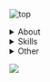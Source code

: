 ![top](https://camo.githubusercontent.com/1ccbd1730028ef90129ba5c2aed7797a6f2da418/68747470733a2f2f696d672e736869656c64732e696f2f62616467652f35346d2d73656c66253230696e74726f64756374696f6e253230706167652d626c7565)  
<details><summary>About</summary>

- ***Software Engineer***
  + Web
  + Cloud
    * [GCP](https://cloud.google.com/docs/overview)
    * [AWS](https://aws.amazon.com/what-is-aws) (just a little)
- ***OSS Owner***
    * [@gcp-kit](https://github.com/gcp-kit)
    * [@go-utils](https://github.com/go-utils)
    * [@go-generalize](https://github.com/go-generalize)
- ***OSS Contributor***
    * [LINE](https://line.me/en), [SkyWay](https://webrtc.ecl.ntt.com/en/skyway/overview), etc.
- *Service*
    * [Lilly (LineBot)](https://lin.ee/mJCXZvo)

</details>

<details><summary>Skills</summary>

  - ***Programing Language***
    + ***Go***
    + Python3.6~
    + non business
      * C++, C#, Dart(Flutter), [V](https://vlang.io/)  

  - ***Service***
    + <details><summary>GoogleCloudPlatform(GCP)</summary>

      * ***App Engine***(GAE)
      * ***Cloud Functions***(GCF)
      * ***Cloud Firestore***
      * **Cloud Datastore**
      * **Cloud Storage**(GCS)
      * **Cloud Pub/Sub**
      * Cloud KMS
      * ***Cloud Build***
      * Cloud Tasks
      * ***Stack Driver Logging***
      * ***Memorystore***(Redis)
      * other
        + BigQuery/IAM/**VPC**/**SecretManager**/etc.

      </details>

    + AmazonWebService
      * DynamoDB
    + *Firebase*
    + ***GithubActions***
    + Docker/Nginx/CloudFlare

  - ***Database***
    + NoSQL
      * ***Cloud Firestore***, **Cloud Datastore**, DynamoDB
    + RDB
      * *MariaDB*, MySQL, **PostgreSQL**, ***Redis***, SQLite

</details>

<details><summary>Other</summary>

  - ***Device***
    + ***iMacPro***, **MacBookPro**, SurfacePro
  - ***OS***
    + ***macOS***, **Ubuntu**, ArchLinux, Windows
  - ***Tools***
    + ***IDE***
      * JetBrains*IDE*(***GoLand*** / ***PyCharm*** / CLion / WebStorm / AndroidStudio)
      * *VSCode*, VisualStudio
    + **Slack**, *Backlog*, *Confluence*, *SourceTrail*, *SourceTree*

</details>

![](https://github-readme-stats.vercel.app/api/top-langs/?username=54m&layout=compact&theme=dark)
